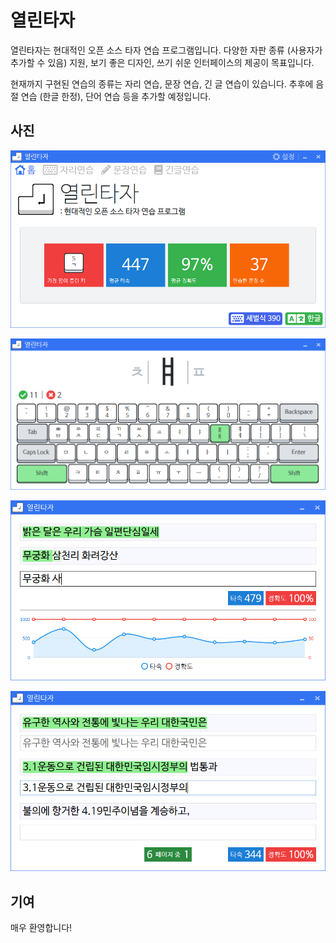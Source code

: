# 열린타자

열린타자는 현대적인 오픈 소스 타자 연습 프로그램입니다. 다양한 자판 종류 (사용자가 추가할 수 있음) 지원, 보기 좋은 디자인, 쓰기 쉬운 인터페이스의 제공이 목표입니다.

현재까지 구현된 연습의 종류는 자리 연습, 문장 연습, 긴 글 연습이 있습니다. 추후에 음절 연습 (한글 한정), 단어 연습 등을 추가할 예정입니다.

## 사진

![1](images/1.png)

![2](images/2.png)

![3](images/3.png)

![4](images/4.png)

## 기여

매우 환영합니다!

